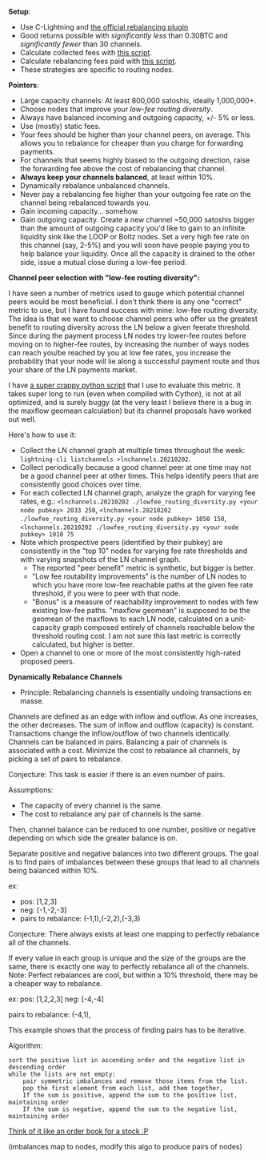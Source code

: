 **Setup**:

* Use C-Lightning and [the official rebalancing plugin](https://github.com/lightningd/plugins)
* Good returns possible with *significantly less* than 0.30BTC and *significantly fewer* than 30 channels.
* Calculate collected fees with [this script](https://snippet.host/ncsw/raw).
* Calculate rebalancing fees paid with [this script](https://snippet.host/xdqh/raw).
* These strategies are specific to routing nodes.

**Pointers**:

* Large capacity channels: At least 800,000 satoshis, ideally 1,000,000+.
* Choose nodes that improve your *low-fee routing diversity*.
* Always have balanced incoming and outgoing capacity, +/- 5% or less.
* Use (mostly) static fees.
* Your fees should be higher than your channel peers, on average. This allows you to rebalance for cheaper than you charge for forwarding payments.
* For channels that seems highly biased to the outgoing direction, raise the forwarding fee above the cost of rebalancing that channel.
* **Always keep your channels balanced**, at least within 10%. 
* Dynamically rebalance unbalanced channels.
* Never pay a rebalancing fee higher than your outgoing fee rate on the channel being rebalanced towards you.
* Gain incoming capacity... somehow.
* Gain outgoing capacity. Create a new channel ~50,000 satoshis bigger than the amount of outgoing capacity you'd like to gain to an infinite liquidity sink like the LOOP or Boltz nodes. Set a very high fee rate on this channel (say, 2-5%) and you will soon have people paying you to help balance your liquidity.  Once all the capacity is drained to the other side, issue a mutual close during a low-fee period.




**Channel peer selection with "low-fee routing diversity":**

I have seen a number of metrics used to gauge which potential channel peers would be most beneficial. I don't think there is any one "correct" metric to use, but I have found success with mine: low-fee routing diversity. The idea is that we want to choose channel peers who offer us the greatest benefit to routing diversity across the LN below a given feerate threshold. Since during the payment process LN nodes try lower-fee routes before moving on to higher-fee routes, by increasing the number of ways nodes can reach you/be reached by you at low fee rates, you increase the probability that your node will lie along a successful payment route and thus your share of the LN payments market.

I have [a super crappy python script](https://snippet.host/apmk/raw) that I use to evaluate this metric. It takes super long to run (even when compiled with Cython), is not at all optimized, and is surely buggy (at the very least I believe there is a bug in the maxflow geomean calculation) but its channel proposals have worked out well.

Here's how to use it:

* Collect the LN channel graph at multiple times throughout the week: `lightning-cli listchannels >lnchannels.20210202`.  
* Collect periodically because a good channel peer at one time may not be a good channel peer at other times. This helps identify peers that are consistently good choices over time.
* For each collected LN channel graph, analyze the graph for varying fee rates, e.g.: `<lnchannels.20210202 ./lowfee_routing_diversity.py <your node pubkey> 2033 250`, `<lnchannels.20210202 ./lowfee_routing_diversity.py <your node pubkey> 1050 150`, `<lnchannels.20210202 ./lowfee_routing_diversity.py <your node pubkey> 1010 75`
* Note which prospective peers (identified by their pubkey) are consistently in the "top 10" nodes for varying fee rate thresholds and with varying snapshots of the LN channel graph. 
    * The reported "peer benefit" metric is synthetic, but bigger is better. 
    * "Low fee routability improvements" is the number of LN nodes to which you have more low-fee reachable paths at the given fee rate threshold, if you were to peer with that node. 
    * "Bonus" is a measure of reachability improvement to nodes with few existing low-fee paths. "maxflow geomean" is supposed to be the geomean of the maxflows to each LN node, calculated on a unit-capacity graph composed entirely of channels reachable below the threshold routing cost. I am not sure this last metric is correctly calculated, but higher is better.
* Open a channel to one or more of the most consistently high-rated proposed peers.


**Dynamically Rebalance Channels**
* Principle: Rebalancing channels is essentially undoing transactions en masse. 

Channels are defined as an edge with inflow and outflow. As one increases, the other decreases.
The sum of inflow and outflow (capacity) is constant. 
Transactions change the inflow/outflow of two channels identically. 
Channels can be balanced in pairs. Balancing a pair of channels is associated with a cost.
Minimize the cost to rebalance all channels, by picking a set of pairs to rebalance. 

Conjecture: This task is easier if there is an even number of pairs.

Assumptions: 
* The capacity of every channel is the same. 
* The cost to rebalance any pair of channels is the same.

Then, channel balance can be reduced to one number, positive or negative depending on which side the greater balance is on.

Separate positive and negative balances into two different groups. 
The goal is to find pairs of imbalances between these groups that lead to all channels being balanced within 10%.

ex:
* pos: [1,2,3]
* neg: [-1,-2,-3]
* pairs to rebalance: (-1,1),(-2,2),(-3,3)

Conjecture: There always exists at least one mapping to perfectly rebalance all of the channels.

If every value in each group is unique and the size of the groups are the same, there is exactly one way to perfectly rebalance all of the channels. 
Note: Perfect rebalances are cool, but within a 10% threshold, there may be a cheaper way to rebalance.

ex:
pos: [1,2,2,3]
neg: [-4,-4]

pairs to rebalance: 
(-4,1),


This example shows that the process of finding pairs has to be iterative. 


Algorithm:

```
sort the positive list in ascending order and the negative list in descending order
while the lists are not empty:
    pair symmetric imbalances and remove those items from the list. 
    pop the first element from each list, add them together, 
    If the sum is positive, append the sum to the positive list, maintaining order
    If the sum is negative, append the sum to the negative list, maintaining order
```
[Think of it like an order book for a stock :P](https://en.m.wikipedia.org/wiki/File:Order_book_depth_chart.gif)

(imbalances map to nodes, modify this algo to produce pairs of nodes) 

